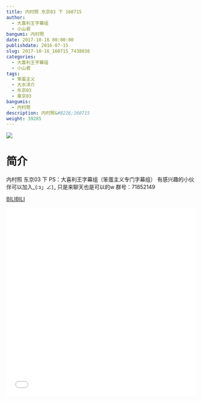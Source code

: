 ```yaml
---
title: 内村照 东京03 下 160715
author: 
  - 大喜利王字幕组
  - 小山君
bangumi: 内村照
date: 2017-10-16 00:00:00
publishdate: 2016-07-15
slug: 2017-10-16_160715_7438038
categories: 
  - 大喜利王字幕组
  - 小山君
tags: 
  - 笨蛋主义
  - 大水洋介
  - 东京03
  - 東京03
bangumis: 
  - 内村照
description: 内村照&#8226;160715
weight: 39285
---
```


![](https://i.imgur.com/1BG0X91.jpg)

# 简介  
内村照 东京03 下   PS：大喜利王字幕组（笨蛋主义专门字幕组） 
有感兴趣的小伙伴可以加入_(:з」∠)_  只是来聊天也是可以的w
群号：71852149

  [BILIBILI](https://www.bilibili.com/video/av7438038/)


<div class="vcontainer">  <iframe class='video' src="//www.bilibili.com/blackboard/player.html?cid=12164306&aid=7438038" width="100%" height="500" frameborder="0" allowfullscreen="allowfullscreen"></iframe></div>
